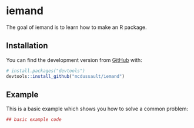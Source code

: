 # iemand

The goal of iemand is to learn how to make an R package.

## Installation

You can find the development version from [GitHub](https://github.com/) with:

``` r
# install.packages("devtools")
devtools::install_github("mcdussault/iemand")
```
## Example

This is a basic example which shows you how to solve a common problem:

``` r
## basic example code
```

